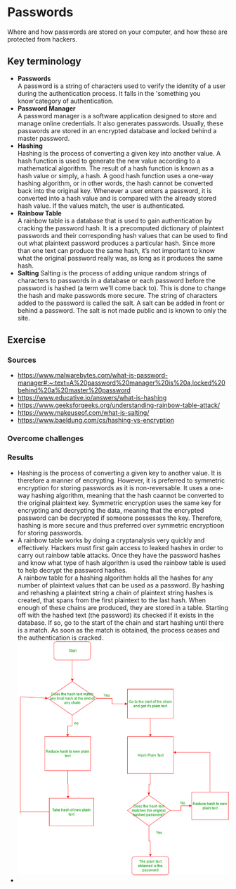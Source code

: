 # Passwords
Where and how passwords are stored on your computer, and how these are protected from hackers.

## Key terminology
- **Passwords**  
 A password is a string of characters used to verify the identity of a user during the authentication process. It falls in the 'something you know'category of authentication.
- **Password Manager**  
A password manager is a software application designed to store and manage online credentials. It also generates passwords. Usually, these passwords are stored in an encrypted database and locked behind a master password.
- **Hashing**   
Hashing is the process of converting a given key into another value. A hash function is used to generate the new value according to a mathematical algorithm. The result of a hash function is known as a hash value or simply, a hash. A good hash function uses a one-way hashing algorithm, or in other words, the hash cannot be converted back into the original key. Whenever a user enters a password, it is converted into a hash value and is compared with the already stored hash value. If the values match, the user is authenticated.
- **Rainbow Table**  
A rainbow table is a database that is used to gain authentication by cracking the password hash. It is a precomputed dictionary of plaintext passwords and their corresponding hash values that can be used to find out what plaintext password produces a particular hash. Since more than one text can produce the same hash, it’s not important to know what the original password really was, as long as it produces the same hash.
- **Salting**
Salting is the process of adding unique random strings of characters to passwords in a database or each password before the password is hashed (a term we'll come back to). This is done to change the hash and make passwords more secure. The string of characters added to the password is called the salt. A salt can be added in front or behind a password. The salt is not made public and is known to only the site.
## Exercise
### Sources
- https://www.malwarebytes.com/what-is-password-manager#:~:text=A%20password%20manager%20is%20a,locked%20behind%20a%20master%20password  
- https://www.educative.io/answers/what-is-hashing  
- https://www.geeksforgeeks.org/understanding-rainbow-table-attack/  
- https://www.makeuseof.com/what-is-salting/  
- https://www.baeldung.com/cs/hashing-vs-encryption

### Overcome challenges


### Results
- Hashing is the process of converting a given key to another value. It is therefore a manner of encrypting. However, it is preferred to symmetric encryption for storing passwords as it is non-reversable. It uses a one-way hashing algorithm, meaning that the hash caannot be converted to the original plaintext key. Symmetric encryption uses the same key for encrypting and decrypting the data, meaning that the encrypted password can be decrypted if someone possesses the key. Therefore, hashing is more secure and thus preferred over symmetric encryptioon for storing passwords.  
- A rainbow table works by doing a cryptanalysis very quickly and effectively. Hackers must first gain access to leaked hashes in order to carry out rainbow table attacks. Once they have the password hashes and know what type of hash algorithm is used the rainbow table is used to help decrypt the password hashes.  
A rainbow table for a hashing algorithm holds all the hashes for any number of plaintext values that can be used as a password. By hashing and rehashing a plaintext string a chain of plaintext string hashes is created, that spans from the first plaintext to the last hash. When enough of these chains are produced, they are stored in a table. Starting off with the hashed text (the password) its checked if it exists in the database. If so, go to the start of the chain and start hashing until there is a match. As soon as the match is obtained, the process ceases and the authentication is cracked. ![flowchart rainbow table](https://github.com/Techgrounds-Cloud-9/cloud-9-jairvaneer/blob/9912fedc3db5058d841736485f87a1676c35ca40/00_includes/Sprint%202/Screenshots%20Security/SEC-07%20Passwords/SEC-07%20Exercise%201%20-%20%231_How_Rainbow_Table_Works.png)
- 
